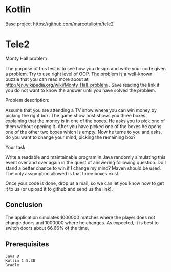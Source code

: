 # Kotlin
Base project https://github.com/marcotuliotm/tele2
# Tele2
Monty Hall problem

The purpose of this test is to see how you design and write your code given a problem. Try to use right level of OOP. The problem is a well-known puzzle that you can read more about at http://en.wikipedia.org/wiki/Monty_Hall_problem . Save reading the link if you do not want to know the answer until you have solved the problem.

Problem description:

Assume that you are attending a TV show where you can win money by picking the right box. The game show host shows you three boxes explaining that the money is in one of the boxes. He asks you to pick one of them without opening it. After you have picked one of the boxes he opens one of the other two boxes which is empty. Now he turns to you and asks, do you want to change your mind, picking the remaining box?

Your task:

Write a readable and maintainable program in Java randomly simulating this event over and over again in the quest of answering following question. Do I stand a better chance to win if I change my mind? Maven should be used. The only assumption allowed is that three boxes exist.

Once your code is done, drop us a mail, so we can let you know how to get it to us (or upload it to github and send us the link).

## Conclusion
The application simulates 1000000 matches where the player does not change doors and 1000000 where he changes.
As expected, it is best to switch doors about 66.66% of the time.

## Prerequisites
    Java 8 
    Kotlin 1.5.30
    Gradle
